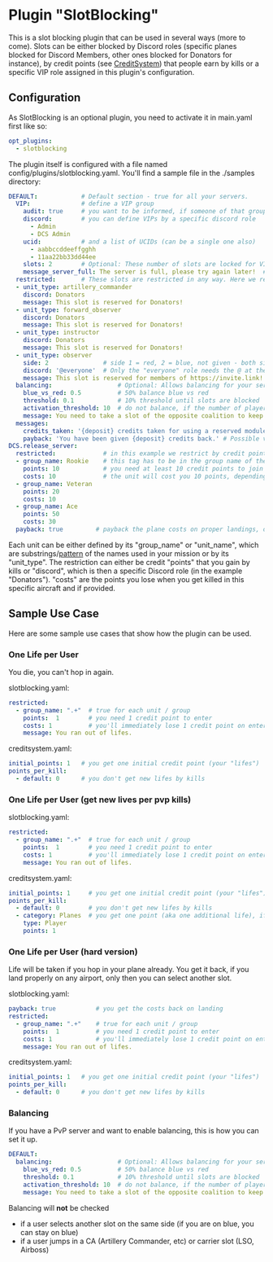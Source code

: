 # Plugin "SlotBlocking"
This is a slot blocking plugin that can be used in several ways (more to come).
Slots can be either blocked by Discord roles (specific planes blocked for Discord Members, other ones blocked for 
Donators for instance), by credit points (see [CreditSystem](../creditsystem/README.md)) that people earn by kills or a specific VIP role
assigned in this plugin's configuration.

## Configuration
As SlotBlocking is an optional plugin, you need to activate it in main.yaml first like so:
```yaml
opt_plugins:
  - slotblocking
```

The plugin itself is configured with a file named config/plugins/slotblocking.yaml. 
You'll find a sample file in the ./samples directory:
```yaml
DEFAULT:            # Default section - true for all your servers.
  VIP:              # define a VIP group
    audit: true     # you want to be informed, if someone of that group enters your server
    discord:        # you can define VIPs by a specific discord role
      - Admin
      - DCS Admin
    ucid:           # and a list of UCIDs (can be a single one also)
      - aabbccddeeffgghh
      - 11aa22bb33dd44ee
    slots: 2        # Optional: These number of slots are locked for VIPs only 
    message_server_full: The server is full, please try again later!  # default message, if the server is considered full
  restricted:       # These slots are restricted in any way. Here we restrict CA slots for Donators or members or the Discord.
  - unit_type: artillery_commander
    discord: Donators
    message: This slot is reserved for Donators!
  - unit_type: forward_observer
    discord: Donators
    message: This slot is reserved for Donators!
  - unit_type: instructor
    discord: Donators
    message: This slot is reserved for Donators!
  - unit_type: observer
    side: 2               # side 1 = red, 2 = blue, not given - both sides
    discord: '@everyone'  # Only the "everyone" role needs the @ at the beginning, all other roles don't.
    message: This slot is reserved for members of https://invite.link!
  balancing:                  # Optional: Allows balancing for your server (blue vs red)
    blue_vs_red: 0.5          # 50% balance blue vs red
    threshold: 0.1            # 10% threshold until slots are blocked
    activation_threshold: 10  # do not balance, if the number of players is below this threshold
    message: You need to take a slot of the opposite coalition to keep the balance!
  messages:
    credits_taken: '{deposit} credits taken for using a reserved module.'  # Possible variables: deposit, old_points, new_points
    payback: 'You have been given {deposit} credits back.' # Possible variables: deposit, old_points, new_points
DCS.release_server:
  restricted:             # in this example we restrict by credit points
  - group_name: Rookie    # this tag has to be in the group name of the respective units (best is to prepend it)
    points: 10            # you need at least 10 credit points to join this unit
    costs: 10             # the unit will cost you 10 points, depending on the payback (see below)
  - group_name: Veteran
    points: 20
    costs: 10
  - group_name: Ace
    points: 50
    costs: 30
  payback: true         # payback the plane costs on proper landings, otherwise charge by usage
```
Each unit can be either defined by its "group_name" or "unit_name", which are substrings/[pattern](https://riptutorial.com/lua/example/20315/lua-pattern-matching) of the names 
used in your mission or by its "unit_type". The restriction can either be credit "points" that you gain by kills or 
"discord", which is then a specific Discord role (in the example "Donators"). "costs" are the points you lose when you 
get killed in this specific aircraft and if provided.

## Sample Use Case
Here are some sample use cases that show how the plugin can be used.
### One Life per User 
You die, you can't hop in again.

slotblocking.yaml:
```yaml
restricted:
  - group_name: ".+"  # true for each unit / group 
    points:  1        # you need 1 credit point to enter
    costs: 1          # you'll immediately lose 1 credit point on entering
    message: You ran out of lifes.
```

creditsystem.yaml:
```yaml
initial_points: 1   # you get one initial credit point (your "lifes")
points_per_kill:
  - default: 0      # you don't get new lifes by kills
```

### One Life per User (get new lives per pvp kills)
slotblocking.yaml:
```yaml
restricted:
  - group_name: ".+"  # true for each unit / group 
    points:  1        # you need 1 credit point to enter
    costs: 1          # you'll immediately lose 1 credit point on entering
    message: You ran out of lifes.
```
creditsystem.yaml:
```yaml
initial_points: 1     # you get one initial credit point (your "lifes")
points_per_kill:
  - default: 0        # you don't get new lifes by kills
  - category: Planes  # you get one point (aka one additional life), if you kill another player
    type: Player
    points: 1
```

### One Life per User (hard version)
Life will be taken if you hop in your plane already. You get it back, if you land properly on any airport, only then
you can select another slot.<p>
slotblocking.yaml:
```yaml
payback: true           # you get the costs back on landing
restricted:
  - group_name: ".+"    # true for each unit / group 
    points:  1          # you need 1 credit point to enter
    costs: 1            # you'll immediately lose 1 credit point on entering
    message: You ran out of lifes.
```
creditsystem.yaml:
```yaml
initial_points: 1   # you get one initial credit point (your "lifes")
points_per_kill:
  - default: 0      # you don't get new lifes by kills
```

### Balancing
If you have a PvP server and want to enable balancing, this is how you can set it up.
```yaml
DEFAULT:
  balancing:                  # Optional: Allows balancing for your server (blue vs red)
    blue_vs_red: 0.5          # 50% balance blue vs red
    threshold: 0.1            # 10% threshold until slots are blocked
    activation_threshold: 10  # do not balance, if the number of players is below this threshold
    message: You need to take a slot of the opposite coalition to keep the balance!
``` 
Balancing will **not** be checked
- if a user selects another slot on the same side (if you are on blue, you can stay on blue)
- if a user jumps in a CA (Artillery Commander, etc) or carrier slot (LSO, Airboss)
